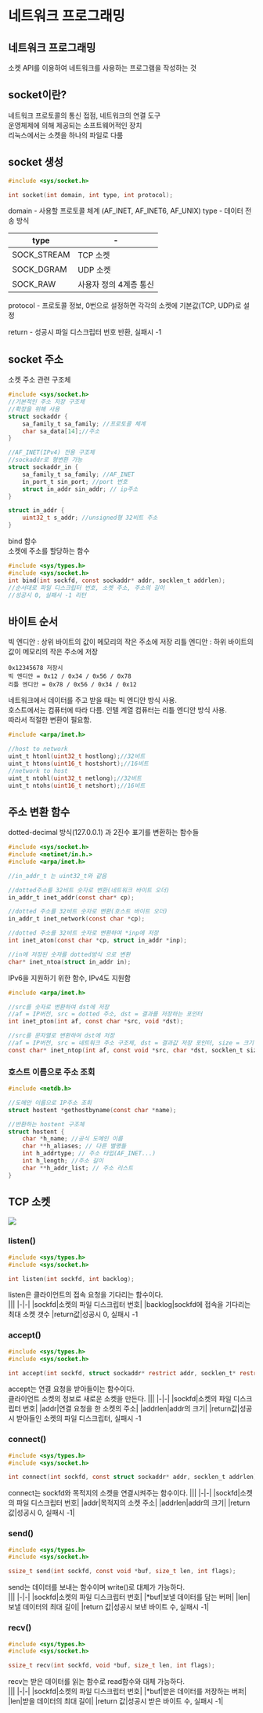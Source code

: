 # 네트워크 프로그래밍

## 네트워크 프로그래밍
소켓 API를 이용하여 네트워크를 사용하는 프로그램을 작성하는 것

## socket이란?
네트워크 프로토콜의 통신 접점, 네트워크의 연결 도구  
운영체제에 의해 제공되는 소프트웨어적인 장치  
리눅스에서는 소켓을 하나의 파일로 다룸 

## socket 생성
```c
#include <sys/socket.h>

int socket(int domain, int type, int protocol);
```
domain - 사용할 프로토콜 체계 (AF_INET, AF_INET6, AF_UNIX)
type - 데이터 전송 방식  

|type|-|
|-|-|
|SOCK_STREAM|TCP 소켓|
|SOCK_DGRAM|UDP 소켓|
|SOCK_RAW|사용자 정의 4계층 통신|  

protocol - 프로토콜 정보, 0번으로 설정하면 각각의 소켓에 기본값(TCP, UDP)로 설정

return - 성공시 파일 디스크립터 번호 반환, 실패시 -1
## socket 주소 
소켓 주소 관련 구조체
```c
#include <sys/socket.h>
//기본적인 주소 저장 구조체
//확장을 위해 사용
struct sockaddr {
    sa_family_t sa_family; //프로토콜 체계
    char sa_data[14];//주소
}

//AF_INET(IPv4) 전용 구조체
//sockaddr로 형변환 가능
struct sockaddr_in {
    sa_family_t sa_family; //AF_INET
    in_port_t sin_port; //port 번호
    struct in_addr sin_addr; // ip주소
}

struct in_addr {
    uint32_t s_addr; //unsigned형 32비트 주소
}
```

bind 함수  
소켓에 주소를 할당하는 함수
```c
#include <sys/types.h>
#include <sys/socket.h>
int bind(int sockfd, const sockaddr* addr, socklen_t addrlen);
//순서대로 파일 디스크립터 번호, 소켓 주소, 주소의 길이
//성공시 0, 실패시 -1 리턴
```

## 바이트 순서
빅 엔디안 : 상위 바이트의 값이 메모리의 작은 주소에 저장
리틀 엔디안 : 하위 바이트의 값이 메모리의 작은 주소에 저장
```
0x12345678 저장시
빅 엔디안 = 0x12 / 0x34 / 0x56 / 0x78
리틀 엔디안 = 0x78 / 0x56 / 0x34 / 0x12
```
네트워크에서 데이터를 주고 받을 때는 빅 엔디안 방식 사용.  
호스트에서는 컴퓨터에 따라 다름. 인텔 계열 컴퓨터는 리틀 엔디안 방식 사용.  
따라서 적절한 변환이 필요함.  

```c
#include <arpa/inet.h>

//host to network
uint_t htonl(uint32_t hostlong);//32비트
uint_t htons(uint16_t hostshort);//16비트
//network to host
uint_t ntohl(uint32_t netlong);//32비트
uint_t ntohs(uint16_t netshort);//16비트
```

## 주소 변환 함수
dotted-decimal 방식(127.0.0.1) 과 2진수 표기를 변환하는 함수들  

```c
#include <sys/socket.h>
#include <netinet/in.h.>
#include <arpa/inet.h>

//in_addr_t 는 uint32_t와 같음

//dotted주소를 32비트 숫자로 변환(네트워크 바이트 오더)
in_addr_t inet_addr(const char* cp);

//dotted 주소를 32비트 숫자로 변환(호스트 바이트 오더)
in_addr_t inet_network(const char *cp);

//dotted 주소를 32비트 숫자로 변환하여 *inp에 저장
int inet_aton(const char *cp, struct in_addr *inp);

//in에 저장된 숫자를 dotted방식 으로 변환
char* inet_ntoa(struct in_addr in);
```
IPv6을 지원하기 위한 함수, IPv4도 지원함
```c
#include <arpa/inet.h>

//src를 숫자로 변환하여 dst에 저장
//af = IP버전, src = dotted 주소, dst = 결과를 저장하는 포인터
int inet_pton(int af, const char *src, void *dst);

//src를 문자열로 변환하여 dst에 저장
//af = IP버전, src = 네트워크 주소 구조체, dst = 결과값 저장 포인터, size = 크기
const char* inet_ntop(int af, const void *src, char *dst, socklen_t size);
```

### 호스트 이름으로 주소 조회

```c
#include <netdb.h>

//도메안 이름으로 IP주소 조회
struct hostent *gethostbyname(const char *name);

//반환하는 hostent 구조체
struct hostent {
    char *h_name; //공식 도메인 이름
    char **h_aliases; // 다른 별명들
    int h_addrtype; // 주소 타입(AF_INET...)
    int h_length; //주소 길이
    char **h_addr_list; // 주소 리스트
}
```

## TCP 소켓
<img src="https://mblogthumb-phinf.pstatic.net/MjAyMDAzMjZfODQg/MDAxNTg1MTg5ODA2MDE1.wo9pAM3mZkdkvgIOJp7paZwDNSAq2XXIe-iFalwImXUg.sLDfI_b4YePptTWd4RaUlQ8JtjleQAPEy57dMBuaMmAg.PNG.okopok5019/image.png?type=w800">

### listen()
```c
#include <sys/types.h>
#include <sys/socket.h>

int listen(int sockfd, int backlog);
```
listen은 클라이언트의 접속 요청을 기다리는 함수이다.  
|||
|-|-|
|sockfd|소켓의 파일 디스크립터 번호|
|backlog|sockfd에 접속을 기다리는 최대 소켓 갯수
|return값|성공시 0, 실패시 -1

### accept()
```c
#include <sys/types.h>
#include <sys/socket.h>

int accept(int sockfd, struct sockaddr* restrict addr, socklen_t* restrict addrlen);
```
accept는 연결 요청을 받아들이는 함수이다.  
클라이언트 소켓의 정보로 새로운 소켓을 만든다.
|||
|-|-|
|sockfd|소켓의 파일 디스크립터 번호|
|addr|연결 요청을 한 소켓의 주소|
|addrlen|addr의 크기|
|return값|성공시 받아들인 소켓의 파일 디스크립터, 실패시 -1

### connect()
```c
#include <sys/types.h>
#include <sys/socket.h>

int connect(int sockfd, const struct sockaddr* addr, socklen_t addrlen);
```
connect는 sockfd와 목적지의 소켓을 연결시켜주는 함수이다.
|||
|-|-|
|sockfd|소켓의 파일 디스크립터 번호|
|addr|목적지의 소켓 주소|
|addrlen|addr의 크기|
|return 값|성공시 0, 실패시 -1|

### send()
```c
#include <sys/types.h>
#include <sys/socket.h>

ssize_t send(int sockfd, const void *buf, size_t len, int flags);
```
send는 데이터를 보내는 함수이며 write()로 대체가 가능하다.  
|||
|-|-|
|sockfd|소켓의 파일 디스크립터 번호|
|*buf|보낼 데이터를 담는 버퍼|
|len|보낼 데이터의 최대 길이|
|return 값|성공시 보낸 바이트 수, 실패시 -1|

### recv()
```c
#include <sys/types.h>
#include <sys/socket.h>

ssize_t recv(int sockfd, void *buf, size_t len, int flags);
```
recv는 받은 데이터를 읽는 함수로 read함수와 대체 가능하다.  
|||
|-|-|
|sockfd|소켓의 파일 디스크립터 번호|
|*buf|받은 데이터를 저장하는 버퍼|
|len|받을 데이터의 최대 길이|
|return 값|성공시 받은 바이트 수, 실패시 -1|





